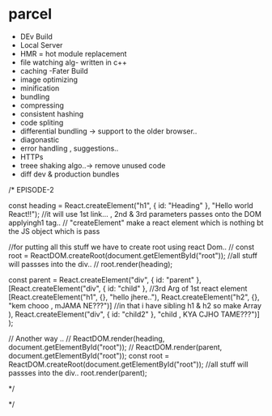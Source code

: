 # parcel
- DEv Build
- Local Server
- HMR = hot module replacement
- file watching alg- written in c++
- caching -Fater Build
- image optimizing
- minification
- bundling
- compressing
- consistent hashing
- code spliting
- differential bundling -> support to the older browser..
- diagonastic
- error handling , suggestions..
- HTTPs
- treee shaking algo..-> remove unused code 
- diff dev & production bundles


/*      EPISODE-2 

const heading = React.createElement("h1",
    { id: "Heading" },
    "Hello world React!!"); //it will use 1st link... , 2nd & 3rd parameters passes onto the DOM applyingh1 tag..
//  "createElement" make a react element which is nothing bt the JS object which is pass

//for putting all this stuff we have to create root using react Dom..
// const root = ReactDOM.createRoot(document.getElementById("root")); //all stuff will passses into the div..
// root.render(heading);


const parent = React.createElement("div",
    { id: "parent" },
    [React.createElement("div", { id: "child" },    //3rd Arg of 1st react element
        [React.createElement("h1", {}, "hello jhere.."),
        React.createElement("h2", {}, "kem chooo , mJAMA NE???")] //in that i have sibling h1 & h2 so make Array
    ),
    React.createElement("div", { id: "child2" }, "child , KYA CJHO TAME???")]
);  

// Another way ..
// ReactDOM.render(heading, document.getElementById("root"));
// ReactDOM.render(parent, document.getElementById("root"));
const root = ReactDOM.createRoot(document.getElementById("root")); //all stuff will passses into the div..
root.render(parent);


*/

<!-- /*
/*
// NOW IF I WANT TO MAKE A NESTED STRUCTURE USING REACT..
// <div id=parent>
//     <div id="child">
//         <h1>hello here</h1>
//         <h2>kem choo??</h2>
//     </div>
// </div>

// */ 

// // React.createElement => object =>HTMLElement(render)


// import React from "react";
// import ReactDOM from "react-dom/client";

// // EPISODE-3

// // const heading = React.createElement("h1", { id: "Heading" }, "Hlo, I’m Rohit!");

// // const jsxheading = <h1>Hello I’m here!!</h1>;

// // const root = ReactDOM.createRoot(document.getElementById("root"));
// // root.render(jsxheading);

// // console.log(heading);


// const App = () => {
//   return <h1>Hello, I’m here!!</h1>;
// };

// const root = ReactDOM.createRoot(document.getElementById("root"));
// root.render(<App />); -->

*/